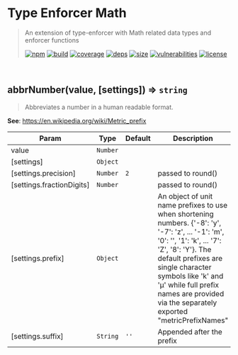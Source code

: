 # Type Enforcer Math

> An extension of type-enforcer with Math related data types and enforcer functions
>
> [![npm][npm]][npm-url]
[![build][build]][build-url]
[![coverage][coverage]][coverage-url]
[![deps][deps]][deps-url]
[![size][size]][size-url]
[![vulnerabilities][vulnerabilities]][vulnerabilities-url]
[![license][license]][license-url]


<br><a name="abbrNumber"></a>

## abbrNumber(value, [settings]) ⇒ <code>string</code>
> Abbreviates a number in a human readable format.

**See**: https://en.wikipedia.org/wiki/Metric_prefix  

| Param | Type | Default | Description |
| --- | --- | --- | --- |
| value | <code>Number</code> |  |  |
| [settings] | <code>Object</code> |  |  |
| [settings.precision] | <code>Number</code> | <code>2</code> | passed to round() |
| [settings.fractionDigits] | <code>Number</code> | <code></code> | passed to round() |
| [settings.prefix] | <code>Object</code> |  | An object of unit name prefixes to use when shortening numbers. {'-8': 'y', '-7': 'z', ... '-1': 'm', '0': '', '1': 'k', ... '7': 'Z', '8': 'Y'}. The default prefixes are single character symbols like 'k' and 'μ' while full prefix names are provided via the separately exported "metricPrefixNames" |
| [settings.suffix] | <code>String</code> | <code>&#x27;&#x27;</code> | Appended after the prefix |


[npm]: https://img.shields.io/npm/v/type-enforcer-math.svg
[npm-url]: https://npmjs.com/package/type-enforcer-math
[build]: https://travis-ci.org/DarrenPaulWright/type-enforcer-math.svg?branch&#x3D;master
[build-url]: https://travis-ci.org/DarrenPaulWright/type-enforcer-math
[coverage]: https://coveralls.io/repos/github/DarrenPaulWright/type-enforcer-math/badge.svg?branch&#x3D;master
[coverage-url]: https://coveralls.io/github/DarrenPaulWright/type-enforcer-math?branch&#x3D;master
[deps]: https://david-dm.org/darrenpaulwright/type-enforcer-math.svg
[deps-url]: https://david-dm.org/darrenpaulwright/type-enforcer-math
[size]: https://packagephobia.now.sh/badge?p&#x3D;type-enforcer-math
[size-url]: https://packagephobia.now.sh/result?p&#x3D;type-enforcer-math
[vulnerabilities]: https://snyk.io/test/github/DarrenPaulWright/type-enforcer-math/badge.svg?targetFile&#x3D;package.json
[vulnerabilities-url]: https://snyk.io/test/github/DarrenPaulWright/type-enforcer-math?targetFile&#x3D;package.json
[license]: https://img.shields.io/github/license/DarrenPaulWright/type-enforcer-math.svg
[license-url]: https://npmjs.com/package/type-enforcer-math/LICENSE.md
